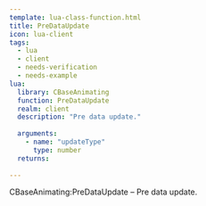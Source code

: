 ```yaml
---
template: lua-class-function.html
title: PreDataUpdate
icon: lua-client
tags:
  - lua
  - client
  - needs-verification
  - needs-example
lua:
  library: CBaseAnimating
  function: PreDataUpdate
  realm: client
  description: "Pre data update."
  
  arguments:
    - name: "updateType"
      type: number
  returns:
    
---
```


<div class="lua__search__keywords">
CBaseAnimating:PreDataUpdate &#x2013; Pre data update.
</div>
